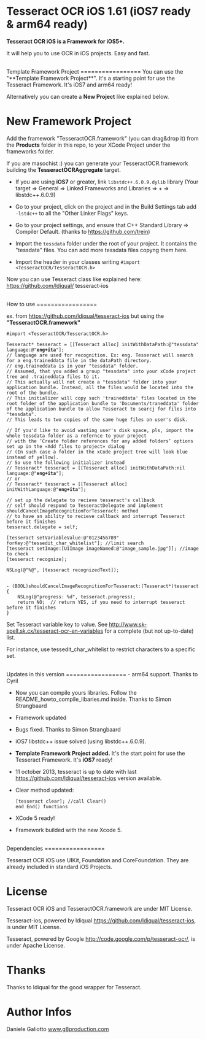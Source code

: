 Tesseract OCR iOS 1.61 (iOS7 ready & arm64 ready)
=================

**Tesseract OCR iOS is a Framework for iOS5+.**

It will help you to use OCR in iOS projects. Easy and fast.

<br/>
Template Framework Project
=================
You can use the "**Template Framework Project**". It's a starting point for use the Tesseract Framework. It's iOS7 and arm64 ready!

Alternatively you can create a **New Project** like explained below.

New Framework Project
=================

Add the framework "TesseractOCR.framework" (you can drag&drop it) from the **Products** folder in this repo, to your XCode Project under the frameworks folder.

If you are masochist :) you can generate your TesseractOCR.framework building the **TesseractOCRAggregate** target. 

- If you are using **iOS7** or greater, link <code>libstdc++.6.0.9.dylib</code> library (Your target => General => Linked Frameworks and Libraries => + => libstdc++.6.0.9)

- Go to your project, click on the project and in the Build Settings tab add <code>-lstdc++</code> to all the "Other Linker Flags" keys.

- Go to your project settings, and ensure that C++ Standard Library => Compiler Default. (thanks to https://github.com/trein)

- Import the <code>tessdata</code> folder under the root of your project. It contains the "tessdata" files. You can add more tessdata files copyng them here.

- Import the header in your classes writing <code>#import &lt;TesseractOCR/TesseractOCR.h&gt;</code>

Now you can use Tesseract class like explained here: https://github.com/ldiqual/
tesseract-ios

<br/>
How to use
=================

ex. from https://github.com/ldiqual/tesseract-ios but using the **"TesseractOCR.framework"**
<pre><code>#import &lt;TesseractOCR/TesseractOCR.h&gt;

Tesseract* tesseract = [[Tesseract alloc] initWithDataPath:@"tessdata" language:@"<strong>eng+ita</strong>"];
// language are used for recognition. Ex: eng. Tesseract will search for a eng.traineddata file in the dataPath directory.
// eng.traineddata is in your "tessdata" folder.
// Assumed, that you added a group "tessdata" into your xCode project tree and .traineddata files to it.
// This actually will not create a "tessdata" folder into your application bundle. Instead, all the files would be located into the root of the bundle.
// This initializer will copy such 'traineddata' files located in the root folder of the application bundle to 'Documents/traneddata' folder of the application bundle to allow Tesseract to searcj for files into "tessdata".
// This leads to two copies of the same huge files on user's disk.

// If you'd like to avoid wasting user's disk space, pls, import the whole tessdata folder as a refernce to your project
// with the ‘Create folder references for any added folders’ options set up in the «Add files to project» dialog
// (In such case a folder in the xCode project tree will look blue instead of yellow).
// So use the following initializer instead
// Tesseract* tesseract = [[Tesseract alloc] initWithDataPath:nil language:@"<strong>eng+ita</strong>"];
// or
// Tesseract* tesseract = [[Tesseract alloc] initWithLanguage:@"<strong>eng+ita</strong>"];

// set up the delegate to recieve tesseract's callback
// self should respond to TesseractDelegate and implement shouldCancelImageRecognitionForTesseract: method
// to have an ability to recieve callback and interrupt Tesseract before it finishes
tesseract.delegate = self;

[tesseract setVariableValue:@"0123456789" forKey:@"tessedit_char_whitelist"]; //limit search
[tesseract setImage:[UIImage imageNamed:@"image_sample.jpg"]]; //image to check
[tesseract recognize];

NSLog(@"%@", [tesseract recognizedText]);


- (BOOL)shouldCancelImageRecognitionForTesseract:(Tesseract*)tesseract {
    NSLog(@"progress: %d", tesseract.progress);
    return NO;  // return YES, if you need to interrupt tesseract before it finishes
}
</code></pre>


Set Tesseract variable key to value. See http://www.sk-spell.sk.cx/tesseract-ocr-en-variables for a complete (but not up-to-date) list.

For instance, use tessedit_char_whitelist to restrict characters to a specific set.

<br/>
Updates in this version 
=================
- arm64 support. Thanks to Cyril

- Now you can compile yours libraries. Follow the README_howto_compile_libaries.md inside. Thanks to Simon Strangbaard

- Framework updated

- Bugs fixed. Thanks to Simon Strangbaard

- iOS7 libstdc++ issue solved (using libstdc++.6.0.9). 

- **Template Framework Project added.** It's the start point for use the Tesseract Framework. It's **iOS7** ready!

- 11 october 2013, tesseract is up to date with last https://github.com/ldiqual/tesseract-ios version available.

- Clear method updated:<pre><code>[tesseract clear]; //call Clear() end End() functions</code></pre>

- XCode 5 ready!

- Framework builded with the new Xcode 5.


<br/>
Dependencies
=================

Tesseract OCR iOS use UIKit, Foundation and CoreFoundation. They are already included in standard iOS Projects.

License
=================

Tesseract OCR iOS and TesseractOCR.framework are under MIT License.

Tesseract-ios, powered by ldiqual https://github.com/ldiqual/tesseract-ios, is under MIT License.

Tesseract, powered by Google http://code.google.com/p/tesseract-ocr/, is under Apache License.

Thanks
=================

Thanks to ldiqual for the good wrapper for Tesseract.

Author Infos
=================

Daniele Galiotto www.g8production.com

